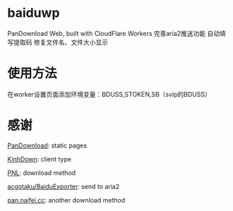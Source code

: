 # baiduwp
PanDownload Web, built with CloudFlare Workers
完善aria2推送功能
自动填写提取码
修复文件名、文件大小显示

# 使用方法
在worker设置页面添加环境变量：BDUSS,STOKEN,SB（svip的BDUSS）
# 感谢

[PanDownload](https://pandownload.com): static pages

[KinhDown](https://t.me/kinhdown): client type

[PNL](https://www.lanzous.com/u/pnl): download method

[acgotaku/BaiduExporter](https://github.com/acgotaku/BaiduExporter): send to aria2

[pan.naifei.cc](https://pan.naifei.cc/new/): another download method
